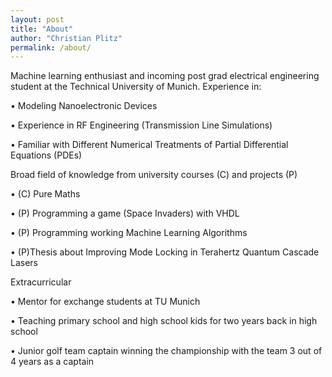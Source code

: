 ```yaml
---
layout: post
title: "About"
author: "Christian Plitz"
permalink: /about/
---
```


Machine learning enthusiast and incoming post grad electrical engineering student at the Technical University of Munich. Experience in: 


• Modeling Nanoelectronic Devices

• Experience in RF Engineering (Transmission Line Simulations)

• Familiar with Different Numerical Treatments of Partial Differential Equations (PDEs)


Broad field of knowledge from university courses (C) and projects (P)

• (C) Pure Maths 

• (P) Programming a game (Space Invaders) with VHDL

• (P) Programming working Machine Learning Algorithms

• (P)Thesis about Improving Mode Locking in Terahertz Quantum Cascade Lasers 


Extracurricular

• Mentor for exchange students at TU Munich

• Teaching primary school and high school kids for two years back in high school

• Junior golf team captain winning the championship with the team 3 out of 4 years as a captain
